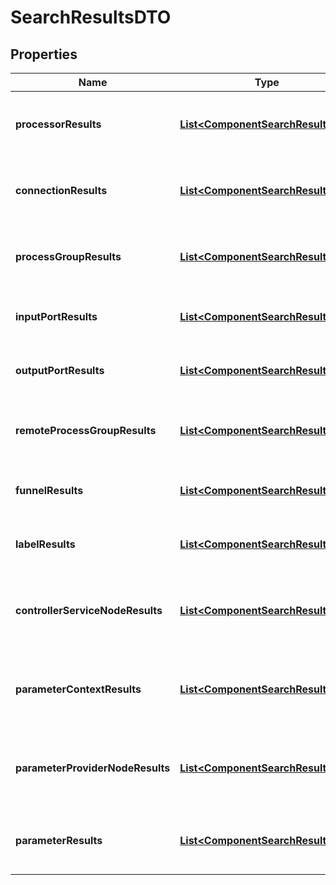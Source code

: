 # SearchResultsDTO

## Properties
Name | Type | Description | Notes
------------ | ------------- | ------------- | -------------
**processorResults** | [**List&lt;ComponentSearchResultDTO&gt;**](ComponentSearchResultDTO.md) | The processors that matched the search. |  [optional]
**connectionResults** | [**List&lt;ComponentSearchResultDTO&gt;**](ComponentSearchResultDTO.md) | The connections that matched the search. |  [optional]
**processGroupResults** | [**List&lt;ComponentSearchResultDTO&gt;**](ComponentSearchResultDTO.md) | The process groups that matched the search. |  [optional]
**inputPortResults** | [**List&lt;ComponentSearchResultDTO&gt;**](ComponentSearchResultDTO.md) | The input ports that matched the search. |  [optional]
**outputPortResults** | [**List&lt;ComponentSearchResultDTO&gt;**](ComponentSearchResultDTO.md) | The output ports that matched the search. |  [optional]
**remoteProcessGroupResults** | [**List&lt;ComponentSearchResultDTO&gt;**](ComponentSearchResultDTO.md) | The remote process groups that matched the search. |  [optional]
**funnelResults** | [**List&lt;ComponentSearchResultDTO&gt;**](ComponentSearchResultDTO.md) | The funnels that matched the search. |  [optional]
**labelResults** | [**List&lt;ComponentSearchResultDTO&gt;**](ComponentSearchResultDTO.md) | The labels that matched the search. |  [optional]
**controllerServiceNodeResults** | [**List&lt;ComponentSearchResultDTO&gt;**](ComponentSearchResultDTO.md) | The controller service nodes that matched the search |  [optional]
**parameterContextResults** | [**List&lt;ComponentSearchResultDTO&gt;**](ComponentSearchResultDTO.md) | The parameter contexts that matched the search. |  [optional]
**parameterProviderNodeResults** | [**List&lt;ComponentSearchResultDTO&gt;**](ComponentSearchResultDTO.md) | The parameter provider nodes that matched the search |  [optional]
**parameterResults** | [**List&lt;ComponentSearchResultDTO&gt;**](ComponentSearchResultDTO.md) | The parameters that matched the search. |  [optional]
